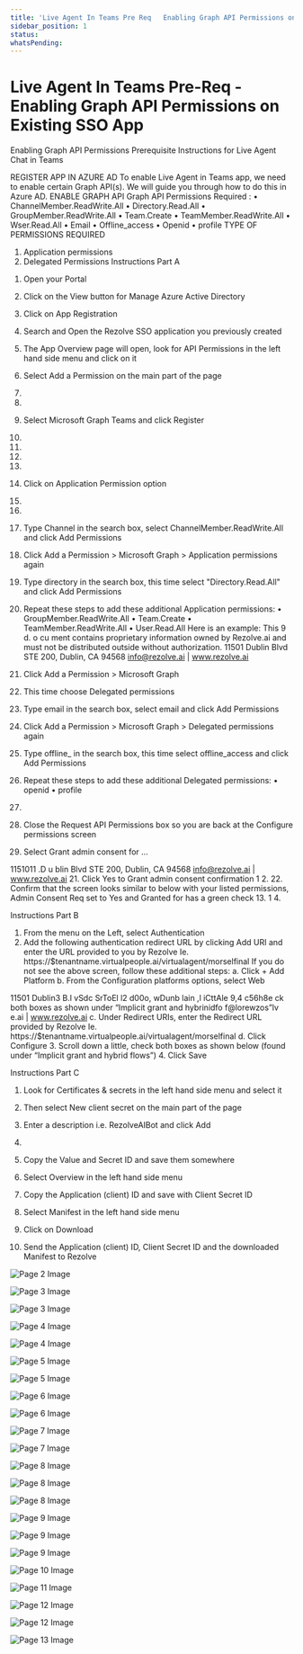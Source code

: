 ```yaml
---
title: 'Live Agent In Teams Pre Req   Enabling Graph API Permissions on Existing SSO App '
sidebar_position: 1
status: 
whatsPending: 
---
```



# Live Agent In Teams Pre-Req  - Enabling Graph API Permissions on Existing SSO App 



Enabling Graph API
Permissions
Prerequisite Instructions for Live Agent
Chat in Teams


REGISTER APP IN AZURE AD
To enable Live Agent in Teams app, we need to enable certain Graph API(s). We will guide you through how to do
this in Azure AD.
ENABLE GRAPH API
Graph API Permissions Required :
• ChannelMember.ReadWrite.All
• Directory.Read.All
• GroupMember.ReadWrite.All
• Team.Create
• TeamMember.ReadWrite.All
• Wser.Read.All
• Email
• Offline\_access
• Openid
• profile
TYPE OF PERMISSIONS REQUIRED
1) Application permissions
2) Delegated Permissions
Instructions Part A
1. Open your Portal
2. Click on the View button for Manage Azure Active Directory

3. Click on App Registration
4. Search and Open the Rezolve SSO application you previously created

5. The App Overview page will open, look for API Permissions in the left hand side menu and click on it
6. Select Add a Permission on the main part of the page
1.
2.
7. Select Microsoft Graph
Teams and click Register
3.
5.
6.
5.

8. Click on Application Permission option
7.
8.
16. Type Channel in the search box, select ChannelMember.ReadWrite.All and click Add Permissions
17. Click Add a Permission &gt; Microsoft Graph &gt; Application permissions again
18. Type directory in the search box, this time select "Directory.Read.All" and click Add Permissions
19. Repeat these steps to add these additional Application permissions:
• GroupMember.ReadWrite.All
• Team.Create
• TeamMember.ReadWrite.All
• User.Read.All
Here is an example:
This
9 d.
o cu ment contains proprietary information owned by Rezolve.ai and must not
be distributed outside without authorization.
11501 Dublin Blvd STE 200, Dublin, CA 94568 info@rezolve.ai | www.rezolve.ai
13. Click Add a Permission &gt; Microsoft Graph
14. This time choose Delegated permissions
15. Type email in the search box, select email and click Add Permissions
16. Click Add a Permission &gt; Microsoft Graph &gt; Delegated permissions again
17. Type offline\_ in the search box, this time select offline\_access and click Add Permissions
18. Repeat these steps to add these additional Delegated permissions:
• openid
• profile
10.
19. Close the Request API Permissions box so you are back at the Configure permissions screen
20. Select Grant admin consent for …

1151011 .D u blin Blvd STE 200, Dublin, CA 94568 info@rezolve.ai | www.rezolve.ai
21. Click Yes to Grant admin consent confirmation
1 2.
22. Confirm that the screen looks similar to below with your listed permissions, Admin Consent Req set to Yes
and Granted for has a green check
13.
1 4.

Instructions Part B
1. From the menu on the Left, select Authentication
2. Add the following authentication redirect URL by clicking Add URI and enter the URL provided to you by
Rezolve
Ie. https://$tenantname.virtualpeople.ai/virtualagent/morselfinal
If you do not see the above screen, follow these additional steps:
a. Click + Add Platform
b. From the Configuration platforms options, select Web

11501 Dublin3 B.l vSdc SrToEl l2 d00o, wDunb lain ,l iCttAle 9,4 c56h8e ck both boxes as shown under “Implicit grant and hybrinidfo f@lorewzos”lv e.ai | www.rezolve.ai
c. Under Redirect URIs, enter the Redirect URL provided by Rezolve
Ie. https://$tenantname.virtualpeople.ai/virtualagent/morselfinal
d. Click Configure
3. Scroll down a little, check both boxes as shown below (found under “Implicit grant and hybrid flows”)
4. Click Save

Instructions Part C
1. Look for Certificates & secrets in the left hand side menu and select it
2. Then select New client secret on the main part of the page

3. Enter a description i.e. RezolveAIBot and click Add
15.

5. Copy the Value and Secret ID and save them somewhere
6. Select Overview in the left hand side menu
7. Copy the Application (client) ID and save with Client Secret ID
8. Select Manifest in the left hand side menu
9. Click on Download


10. Send the Application (client) ID, Client Secret ID and the downloaded Manifest to Rezolve


![Page 2 Image](/img/reference/Graph%20API%20Guides/images/Live-Agent-In-Teams-Pre-Req----Enabling-Graph-API-Permissions-on-Existing-SSO-App-_page2_4.png)

![Page 3 Image](/img/reference/Graph%20API%20Guides/images/Live-Agent-In-Teams-Pre-Req----Enabling-Graph-API-Permissions-on-Existing-SSO-App-_page3_4.png)

![Page 3 Image](/img/reference/Graph%20API%20Guides/images/Live-Agent-In-Teams-Pre-Req----Enabling-Graph-API-Permissions-on-Existing-SSO-App-_page3_5.png)

![Page 4 Image](/img/reference/Graph%20API%20Guides/images/Live-Agent-In-Teams-Pre-Req----Enabling-Graph-API-Permissions-on-Existing-SSO-App-_page4_4.png)

![Page 4 Image](/img/reference/Graph%20API%20Guides/images/Live-Agent-In-Teams-Pre-Req----Enabling-Graph-API-Permissions-on-Existing-SSO-App-_page4_5.png)

![Page 5 Image](/img/reference/Graph%20API%20Guides/images/Live-Agent-In-Teams-Pre-Req----Enabling-Graph-API-Permissions-on-Existing-SSO-App-_page5_4.png)

![Page 5 Image](/img/reference/Graph%20API%20Guides/images/Live-Agent-In-Teams-Pre-Req----Enabling-Graph-API-Permissions-on-Existing-SSO-App-_page5_5.png)

![Page 6 Image](/img/reference/Graph%20API%20Guides/images/Live-Agent-In-Teams-Pre-Req----Enabling-Graph-API-Permissions-on-Existing-SSO-App-_page6_4.png)

![Page 6 Image](/img/reference/Graph%20API%20Guides/images/Live-Agent-In-Teams-Pre-Req----Enabling-Graph-API-Permissions-on-Existing-SSO-App-_page6_5.png)

![Page 7 Image](/img/reference/Graph%20API%20Guides/images/Live-Agent-In-Teams-Pre-Req----Enabling-Graph-API-Permissions-on-Existing-SSO-App-_page7_4.png)

![Page 7 Image](/img/reference/Graph%20API%20Guides/images/Live-Agent-In-Teams-Pre-Req----Enabling-Graph-API-Permissions-on-Existing-SSO-App-_page7_5.png)

![Page 8 Image](/img/reference/Graph%20API%20Guides/images/Live-Agent-In-Teams-Pre-Req----Enabling-Graph-API-Permissions-on-Existing-SSO-App-_page8_4.png)

![Page 8 Image](/img/reference/Graph%20API%20Guides/images/Live-Agent-In-Teams-Pre-Req----Enabling-Graph-API-Permissions-on-Existing-SSO-App-_page8_5.png)

![Page 8 Image](/img/reference/Graph%20API%20Guides/images/Live-Agent-In-Teams-Pre-Req----Enabling-Graph-API-Permissions-on-Existing-SSO-App-_page8_6.png)

![Page 9 Image](/img/reference/Graph%20API%20Guides/images/Live-Agent-In-Teams-Pre-Req----Enabling-Graph-API-Permissions-on-Existing-SSO-App-_page9_4.png)

![Page 9 Image](/img/reference/Graph%20API%20Guides/images/Live-Agent-In-Teams-Pre-Req----Enabling-Graph-API-Permissions-on-Existing-SSO-App-_page9_5.png)

![Page 9 Image](/img/reference/Graph%20API%20Guides/images/Live-Agent-In-Teams-Pre-Req----Enabling-Graph-API-Permissions-on-Existing-SSO-App-_page9_6.png)

![Page 10 Image](/img/reference/Graph%20API%20Guides/images/Live-Agent-In-Teams-Pre-Req----Enabling-Graph-API-Permissions-on-Existing-SSO-App-_page10_4.png)

![Page 11 Image](/img/reference/Graph%20API%20Guides/images/Live-Agent-In-Teams-Pre-Req----Enabling-Graph-API-Permissions-on-Existing-SSO-App-_page11_4.png)

![Page 12 Image](/img/reference/Graph%20API%20Guides/images/Live-Agent-In-Teams-Pre-Req----Enabling-Graph-API-Permissions-on-Existing-SSO-App-_page12_4.png)

![Page 12 Image](/img/reference/Graph%20API%20Guides/images/Live-Agent-In-Teams-Pre-Req----Enabling-Graph-API-Permissions-on-Existing-SSO-App-_page12_5.png)

![Page 13 Image](/img/reference/Graph%20API%20Guides/images/Live-Agent-In-Teams-Pre-Req----Enabling-Graph-API-Permissions-on-Existing-SSO-App-_page13_4.png)
